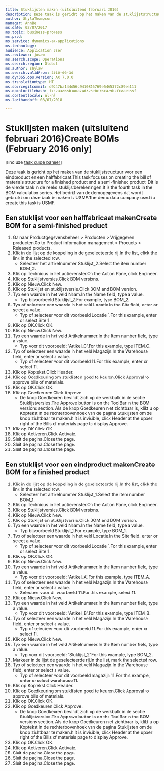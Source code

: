 ```yaml
--- 
title: Stuklijsten maken (uitsluitend februari 2016)
description: Deze taak is gericht op het maken van de stuklijststructuur voor een eindproduct en een halffabricaat.
author: ShylaThompson
manager: AnnBe
ms.date: 02/07/2017
ms.topic: business-process
ms.prod: 
ms.service: dynamics-ax-applications
ms.technology: 
audience: Application User
ms.reviewer: josaw
ms.search.scope: Operations
ms.search.region: Global
ms.author: shylaw
ms.search.validFrom: 2016-06-30
ms.dyn365.ops.version: AX 7.0.0
ms.translationtype: HT
ms.sourcegitcommit: d9747ba144d56c9410846769e5465372c89ea111
ms.openlocfilehash: f132a3865b180a74d328ebc76ca29b2fc8aee85f
ms.contentlocale: nl-nl
ms.lasthandoff: 08/07/2018

---
```

# <a name="create-boms-february-2016-only"></a><span data-ttu-id="80eea-103">Stuklijsten maken (uitsluitend februari 2016)</span><span class="sxs-lookup"><span data-stu-id="80eea-103">Create BOMs (February 2016 only)</span></span>

[!include [task guide banner](../../includes/task-guide-banner.md)]

<span data-ttu-id="80eea-104">Deze taak is gericht op het maken van de stuklijststructuur voor een eindproduct en een halffabricaat.</span><span class="sxs-lookup"><span data-stu-id="80eea-104">This task focuses on creating the bill of materials structure for a finished product and a semi-finished product.</span></span> <span data-ttu-id="80eea-105">Dit is de vierde taak in de reeks stuklijstberekeningen.</span><span class="sxs-lookup"><span data-stu-id="80eea-105">It is the fourth task in the BOM calculation series.</span></span> <span data-ttu-id="80eea-106">Het bedrijf van de demogegevens dat wordt gebruikt om deze taak te maken is USMF.</span><span class="sxs-lookup"><span data-stu-id="80eea-106">The demo data company used to create this task is USMF.</span></span>


## <a name="create-bom-for-a-semi-finished-product"></a><span data-ttu-id="80eea-107">Een stuklijst voor een halffabricaat maken</span><span class="sxs-lookup"><span data-stu-id="80eea-107">Create BOM for a semi-finished product</span></span>
1. <span data-ttu-id="80eea-108">Ga naar Productgegevensbeheer > Producten > Vrijgegeven producten.</span><span class="sxs-lookup"><span data-stu-id="80eea-108">Go to Product information management > Products > Released products.</span></span>
2. <span data-ttu-id="80eea-109">Klik in de lijst op de koppeling in de geselecteerde rij.</span><span class="sxs-lookup"><span data-stu-id="80eea-109">In the list, click the link in the selected row.</span></span>
    * <span data-ttu-id="80eea-110">Selecteer het artikelnummer Stuklijst_2.</span><span class="sxs-lookup"><span data-stu-id="80eea-110">Select the item number BOM_2.</span></span>  
3. <span data-ttu-id="80eea-111">Klik op Technicus in het actievenster.</span><span class="sxs-lookup"><span data-stu-id="80eea-111">On the Action Pane, click Engineer.</span></span>
4. <span data-ttu-id="80eea-112">Klik op Stuklijstversies.</span><span class="sxs-lookup"><span data-stu-id="80eea-112">Click BOM versions.</span></span>
5. <span data-ttu-id="80eea-113">Klik op Nieuw.</span><span class="sxs-lookup"><span data-stu-id="80eea-113">Click New.</span></span>
6. <span data-ttu-id="80eea-114">Klik op Stuklijst en stuklijstversie.</span><span class="sxs-lookup"><span data-stu-id="80eea-114">Click BOM and BOM version.</span></span>
7. <span data-ttu-id="80eea-115">Typ een waarde in het veld Naam.</span><span class="sxs-lookup"><span data-stu-id="80eea-115">In the Name field, type a value.</span></span>
    * <span data-ttu-id="80eea-116">Typ bijvoorbeeld Stuklijst_2.</span><span class="sxs-lookup"><span data-stu-id="80eea-116">For example, type BOM_2.</span></span>  
8. <span data-ttu-id="80eea-117">Typ of selecteer een waarde in het veld Locatie.</span><span class="sxs-lookup"><span data-stu-id="80eea-117">In the Site field, enter or select a value.</span></span>
    * <span data-ttu-id="80eea-118">Typ of selecteer voor dit voorbeeld Locatie 1.</span><span class="sxs-lookup"><span data-stu-id="80eea-118">For this example, enter or select Site 1.</span></span>  
9. <span data-ttu-id="80eea-119">Klik op OK.</span><span class="sxs-lookup"><span data-stu-id="80eea-119">Click OK.</span></span>
10. <span data-ttu-id="80eea-120">Klik op Nieuw.</span><span class="sxs-lookup"><span data-stu-id="80eea-120">Click New.</span></span>
11. <span data-ttu-id="80eea-121">Typ een waarde in het veld Artikelnummer.</span><span class="sxs-lookup"><span data-stu-id="80eea-121">In the Item number field, type a value.</span></span>
    * <span data-ttu-id="80eea-122">Typ voor dit voorbeeld: 'Artikel_C'.</span><span class="sxs-lookup"><span data-stu-id="80eea-122">For this example, type ITEM_C.</span></span>  
12. <span data-ttu-id="80eea-123">Typ of selecteer een waarde in het veld Magazijn.</span><span class="sxs-lookup"><span data-stu-id="80eea-123">In the Warehouse field, enter or select a value.</span></span>
    * <span data-ttu-id="80eea-124">Typ of selecteer voor dit voorbeeld 11.</span><span class="sxs-lookup"><span data-stu-id="80eea-124">For this example, enter or select 11.</span></span>  
13. <span data-ttu-id="80eea-125">Klik op Koptekst.</span><span class="sxs-lookup"><span data-stu-id="80eea-125">Click Header.</span></span>
14. <span data-ttu-id="80eea-126">Klik op Goedkeuring om stuklijsten goed te keuren.</span><span class="sxs-lookup"><span data-stu-id="80eea-126">Click Approval to approve bills of materials.</span></span>
15. <span data-ttu-id="80eea-127">Klik op OK.</span><span class="sxs-lookup"><span data-stu-id="80eea-127">Click OK.</span></span>
16. <span data-ttu-id="80eea-128">Klik op Goedkeuren.</span><span class="sxs-lookup"><span data-stu-id="80eea-128">Click Approve.</span></span>
    * <span data-ttu-id="80eea-129">De knop Goedkeuren bevindt zich op de werkbalk in de sectie Stuklijstversies.</span><span class="sxs-lookup"><span data-stu-id="80eea-129">The Approve button is on the ToolBar in the  BOM versions section.</span></span> <span data-ttu-id="80eea-130">Als de knop Goedkeuren niet zichtbaar is, klikt u op Koptekst in de rechterbovenhoek van de pagina Stuklijsten om de knop zichtbaar te maken.</span><span class="sxs-lookup"><span data-stu-id="80eea-130">If it is invisible, click Header at the upper right of the Bills of materials page to display Approve.</span></span>  
17. <span data-ttu-id="80eea-131">Klik op OK.</span><span class="sxs-lookup"><span data-stu-id="80eea-131">Click OK.</span></span>
18. <span data-ttu-id="80eea-132">Klik op Activeren.</span><span class="sxs-lookup"><span data-stu-id="80eea-132">Click Activate.</span></span>
19. <span data-ttu-id="80eea-133">Sluit de pagina.</span><span class="sxs-lookup"><span data-stu-id="80eea-133">Close the page.</span></span>
20. <span data-ttu-id="80eea-134">Sluit de pagina.</span><span class="sxs-lookup"><span data-stu-id="80eea-134">Close the page.</span></span>
21. <span data-ttu-id="80eea-135">Sluit de pagina.</span><span class="sxs-lookup"><span data-stu-id="80eea-135">Close the page.</span></span>

## <a name="create-bom-for-a-finished-product"></a><span data-ttu-id="80eea-136">Een stuklijst voor een eindproduct maken</span><span class="sxs-lookup"><span data-stu-id="80eea-136">Create BOM for a finished product</span></span>
1. <span data-ttu-id="80eea-137">Klik in de lijst op de koppeling in de geselecteerde rij.</span><span class="sxs-lookup"><span data-stu-id="80eea-137">In the list, click the link in the selected row.</span></span>
    * <span data-ttu-id="80eea-138">Selecteer het artikelnummer Stuklijst_1.</span><span class="sxs-lookup"><span data-stu-id="80eea-138">Select the item number BOM_1.</span></span>  
2. <span data-ttu-id="80eea-139">Klik op Technicus in het actievenster.</span><span class="sxs-lookup"><span data-stu-id="80eea-139">On the Action Pane, click Engineer.</span></span>
3. <span data-ttu-id="80eea-140">Klik op Stuklijstversies.</span><span class="sxs-lookup"><span data-stu-id="80eea-140">Click BOM versions.</span></span>
4. <span data-ttu-id="80eea-141">Klik op Nieuw.</span><span class="sxs-lookup"><span data-stu-id="80eea-141">Click New.</span></span>
5. <span data-ttu-id="80eea-142">Klik op Stuklijst en stuklijstversie.</span><span class="sxs-lookup"><span data-stu-id="80eea-142">Click BOM and BOM version.</span></span>
6. <span data-ttu-id="80eea-143">Typ een waarde in het veld Naam.</span><span class="sxs-lookup"><span data-stu-id="80eea-143">In the Name field, type a value.</span></span>
    * <span data-ttu-id="80eea-144">Typ bijvoorbeeld Stuklijst_1.</span><span class="sxs-lookup"><span data-stu-id="80eea-144">For example, type BOM_1.</span></span>  
7. <span data-ttu-id="80eea-145">Typ of selecteer een waarde in het veld Locatie.</span><span class="sxs-lookup"><span data-stu-id="80eea-145">In the Site field, enter or select a value.</span></span>
    * <span data-ttu-id="80eea-146">Typ of selecteer voor dit voorbeeld Locatie 1.</span><span class="sxs-lookup"><span data-stu-id="80eea-146">For this example, enter or select Site 1.</span></span>  
8. <span data-ttu-id="80eea-147">Klik op OK.</span><span class="sxs-lookup"><span data-stu-id="80eea-147">Click OK.</span></span>
9. <span data-ttu-id="80eea-148">Klik op Nieuw.</span><span class="sxs-lookup"><span data-stu-id="80eea-148">Click New.</span></span>
10. <span data-ttu-id="80eea-149">Typ een waarde in het veld Artikelnummer.</span><span class="sxs-lookup"><span data-stu-id="80eea-149">In the Item number field, type a value.</span></span>
    * <span data-ttu-id="80eea-150">Typ voor dit voorbeeld: 'Artikel_A'.</span><span class="sxs-lookup"><span data-stu-id="80eea-150">For this example, type ITEM_A.</span></span>  
11. <span data-ttu-id="80eea-151">Typ of selecteer een waarde in het veld Magazijn.</span><span class="sxs-lookup"><span data-stu-id="80eea-151">In the Warehouse field, enter or select a value.</span></span>
    * <span data-ttu-id="80eea-152">Selecteer voor dit voorbeeld 11.</span><span class="sxs-lookup"><span data-stu-id="80eea-152">For this example, select 11.</span></span>  
12. <span data-ttu-id="80eea-153">Klik op Nieuw.</span><span class="sxs-lookup"><span data-stu-id="80eea-153">Click New.</span></span>
13. <span data-ttu-id="80eea-154">Typ een waarde in het veld Artikelnummer.</span><span class="sxs-lookup"><span data-stu-id="80eea-154">In the Item number field, type a value.</span></span>
    * <span data-ttu-id="80eea-155">Typ voor dit voorbeeld: 'Artikel_B'.</span><span class="sxs-lookup"><span data-stu-id="80eea-155">For this example, type ITEM_B.</span></span>  
14. <span data-ttu-id="80eea-156">Typ of selecteer een waarde in het veld Magazijn.</span><span class="sxs-lookup"><span data-stu-id="80eea-156">In the Warehouse field, enter or select a value.</span></span>
    * <span data-ttu-id="80eea-157">Typ of selecteer voor dit voorbeeld 11.</span><span class="sxs-lookup"><span data-stu-id="80eea-157">For this example, enter or select 11.</span></span>  
15. <span data-ttu-id="80eea-158">Klik op Nieuw.</span><span class="sxs-lookup"><span data-stu-id="80eea-158">Click New.</span></span>
16. <span data-ttu-id="80eea-159">Typ een waarde in het veld Artikelnummer.</span><span class="sxs-lookup"><span data-stu-id="80eea-159">In the Item number field, type a value.</span></span>
    * <span data-ttu-id="80eea-160">Typ voor dit voorbeeld: 'Stuklijst_2'.</span><span class="sxs-lookup"><span data-stu-id="80eea-160">For this example, type BOM_2.</span></span>  
17. <span data-ttu-id="80eea-161">Markeer in de lijst de geselecteerde rij.</span><span class="sxs-lookup"><span data-stu-id="80eea-161">In the list, mark the selected row.</span></span>
18. <span data-ttu-id="80eea-162">Typ of selecteer een waarde in het veld Magazijn.</span><span class="sxs-lookup"><span data-stu-id="80eea-162">In the Warehouse field, enter or select a value.</span></span>
    * <span data-ttu-id="80eea-163">Typ of selecteer voor dit voorbeeld magazijn 11.</span><span class="sxs-lookup"><span data-stu-id="80eea-163">For this example, enter or select warehouse 11.</span></span>  
19. <span data-ttu-id="80eea-164">Klik op Koptekst.</span><span class="sxs-lookup"><span data-stu-id="80eea-164">Click Header.</span></span>
20. <span data-ttu-id="80eea-165">Klik op Goedkeuring om stuklijsten goed te keuren.</span><span class="sxs-lookup"><span data-stu-id="80eea-165">Click Approval to approve bills of materials.</span></span>
21. <span data-ttu-id="80eea-166">Klik op OK.</span><span class="sxs-lookup"><span data-stu-id="80eea-166">Click OK.</span></span>
22. <span data-ttu-id="80eea-167">Klik op Goedkeuren.</span><span class="sxs-lookup"><span data-stu-id="80eea-167">Click Approve.</span></span>
    * <span data-ttu-id="80eea-168">De knop Goedkeuren bevindt zich op de werkbalk in de sectie Stuklijstversies.</span><span class="sxs-lookup"><span data-stu-id="80eea-168">The Approve button is on the ToolBar in the  BOM versions section.</span></span> <span data-ttu-id="80eea-169">Als de knop Goedkeuren niet zichtbaar is, klikt u op Koptekst in de rechterbovenhoek van de pagina Stuklijsten om de knop zichtbaar te maken.</span><span class="sxs-lookup"><span data-stu-id="80eea-169">If it is invisible, click Header at the upper right of the Bills of materials page to display Approve.</span></span>  
23. <span data-ttu-id="80eea-170">Klik op OK.</span><span class="sxs-lookup"><span data-stu-id="80eea-170">Click OK.</span></span>
24. <span data-ttu-id="80eea-171">Klik op Activeren.</span><span class="sxs-lookup"><span data-stu-id="80eea-171">Click Activate.</span></span>
25. <span data-ttu-id="80eea-172">Sluit de pagina.</span><span class="sxs-lookup"><span data-stu-id="80eea-172">Close the page.</span></span>
26. <span data-ttu-id="80eea-173">Sluit de pagina.</span><span class="sxs-lookup"><span data-stu-id="80eea-173">Close the page.</span></span>
27. <span data-ttu-id="80eea-174">Sluit de pagina.</span><span class="sxs-lookup"><span data-stu-id="80eea-174">Close the page.</span></span>


